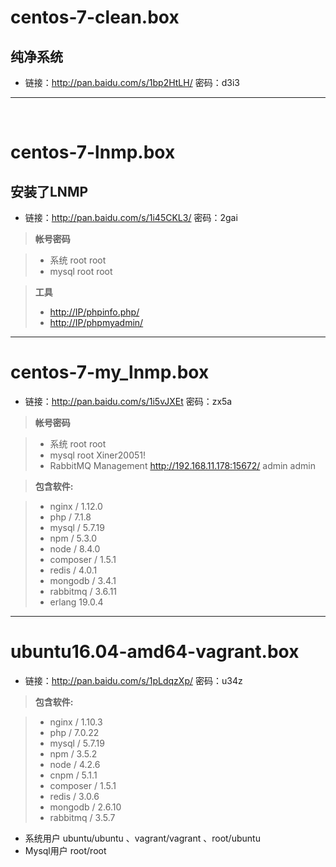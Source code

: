 # centos-7-clean.box

## 纯净系统

* 链接：<http://pan.baidu.com/s/1bp2HtLH/> 密码：d3i3

- - -
 
# centos-7-lnmp.box

## 安装了LNMP

* 链接：<http://pan.baidu.com/s/1i45CKL3/> 密码：2gai

> **帐号密码**

> - 系统 root root
> - mysql root root

> **工具**
> - <http://IP/phpinfo.php/>
> - <http://IP/phpmyadmin/>

- - -
# centos-7-my_lnmp.box

* 链接：http://pan.baidu.com/s/1i5vJXEt 密码：zx5a

> **帐号密码**

> - 系统 root root
> - mysql root Xiner20051!
> - RabbitMQ Management http://192.168.11.178:15672/ admin admin

> **包含软件:**

> - nginx / 1.12.0
> - php / 7.1.8
> - mysql / 5.7.19
> - npm / 5.3.0
> - node / 8.4.0
> - composer / 1.5.1
> - redis / 4.0.1
> - mongodb / 3.4.1
> - rabbitmq / 3.6.11
> - erlang 19.0.4

---

# ubuntu16.04-amd64-vagrant.box

* 链接：<http://pan.baidu.com/s/1pLdqzXp/> 密码：u34z

> **包含软件:**

> - nginx / 1.10.3
> - php / 7.0.22
> - mysql / 5.7.19
> - npm / 3.5.2
> - node / 4.2.6
> - cnpm / 5.1.1
> - composer / 1.5.1
> - redis / 3.0.6
> - mongodb / 2.6.10
> - rabbitmq / 3.5.7

* 系统用户 ubuntu/ubuntu 、vagrant/vagrant 、root/ubuntu
* Mysql用户 root/root


